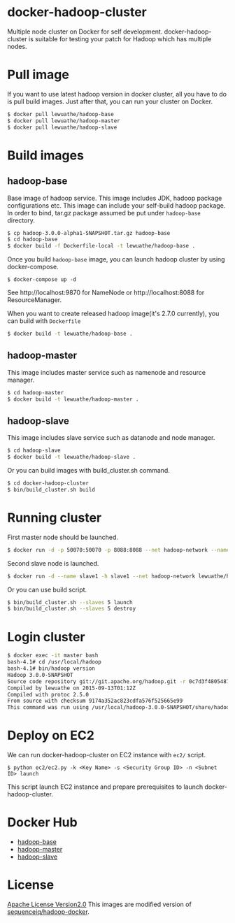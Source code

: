 # docker-hadoop-cluster

Multiple node cluster on Docker for self development.
docker-hadoop-cluster is suitable for testing your patch for Hadoop which has multiple nodes.

# Pull image
If you want to use latest hadoop version in docker cluster, all you have to do is pull build images.
Just after that, you can run your cluster on Docker.

```bash
$ docker pull lewuathe/hadoop-base
$ docker pull lewuathe/hadoop-master
$ docker pull lewuathe/hadoop-slave
```

# Build images

## hadoop-base

Base image of hadoop service. This image includes JDK, hadoop package configurations etc. This image can include your self-build hadoop package.
In order to bind, tar.gz package assumed be put under `hadoop-base` directory.

```bash
$ cp hadoop-3.0.0-alpha1-SNAPSHOT.tar.gz hadoop-base
$ cd hadoop-base
$ docker build -f Dockerfile-local -t lewuathe/hadoop-base .
```

Once you build `hadoop-base` image, you can launch hadoop cluster by using docker-compose.

```
$ docker-compose up -d
```

See http://localhost:9870 for NameNode or http://localhost:8088 for ResourceManager.


When you want to create released hadoop image(it's 2.7.0 currently), you can build with `Dockerfile`

```bash
$ docker build -t lewuathe/hadoop-base .
```

## hadoop-master

This image includes master service such as namenode and resource manager.

```bash
$ cd hadoop-master
$ docker build -t lewuathe/hadoop-master .
```

## hadoop-slave

This image includes slave service such as datanode and node manager.

```bash
$ cd hadoop-slave
$ docker build -t lewuathe/hadoop-slave .
```

Or you can build images with build_cluster.sh command.

```bash
$ cd docker-hadoop-cluster
$ bin/build_cluster.sh build
```

# Running cluster

First master node should be launched.

```bash
$ docker run -d -p 50070:50070 -p 8088:8088 --net hadoop-network --name master -h master lewuathe/hadoop-master
```

Second slave node is launched.

```bash
$ docker run -d --name slave1 -h slave1 --net hadoop-network lewuathe/hadoop-slave
```

Or you can use build script.

```bash
$ bin/build_cluster.sh --slaves 5 launch
$ bin/build_cluster.sh --slaves 5 destroy
```

# Login cluster

```bash
$ docker exec -it master bash
bash-4.1# cd /usr/local/hadoop
bash-4.1# bin/hadoop version
Hadoop 3.0.0-SNAPSHOT
Source code repository git://git.apache.org/hadoop.git -r 0c7d3f480548745e9e9ccad1d318371c020c3003
Compiled by lewuathe on 2015-09-13T01:12Z
Compiled with protoc 2.5.0
From source with checksum 9174a352ac823cdfa576f525665e99
This command was run using /usr/local/hadoop-3.0.0-SNAPSHOT/share/hadoop/common/hadoop-common-3.0.0-SNAPSHOT.jar
```

# Deploy on EC2

We can run docker-hadoop-cluster on EC2 instance with `ec2/` script.

```
$ python ec2/ec2.py -k <Key Name> -s <Security Group ID> -n <Subnet ID> launch
```

This script launch EC2 instance and prepare prerequisites to launch docker-hadoop-cluster.

# Docker Hub

* [hadoop-base](https://hub.docker.com/r/lewuathe/hadoop-base/)
* [hadoop-master](https://hub.docker.com/r/lewuathe/hadoop-master/)
* [hadoop-slave](https://hub.docker.com/r/lewuathe/hadoop-slave/)

# License

[Apache License Version2.0](http://www.apache.org/licenses/LICENSE-2.0)
This images are modified version of [sequenceiq/hadoop-docker](https://github.com/sequenceiq/hadoop-docker).
